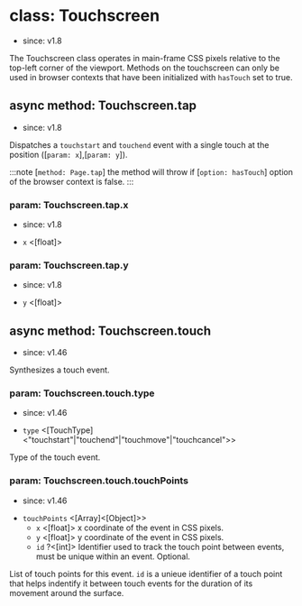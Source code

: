 # class: Touchscreen
* since: v1.8

The Touchscreen class operates in main-frame CSS pixels relative to the top-left corner of the viewport. Methods on the
touchscreen can only be used in browser contexts that have been initialized with `hasTouch` set to true.

## async method: Touchscreen.tap
* since: v1.8

Dispatches a `touchstart` and `touchend` event with a single touch at the position ([`param: x`],[`param: y`]).

:::note
[`method: Page.tap`] the method will throw if [`option: hasTouch`] option of the browser context is false.
:::

### param: Touchscreen.tap.x
* since: v1.8
- `x` <[float]>

### param: Touchscreen.tap.y
* since: v1.8
- `y` <[float]>

## async method: Touchscreen.touch
* since: v1.46

Synthesizes a touch event.

### param: Touchscreen.touch.type
* since: v1.46
- `type` <[TouchType]<"touchstart"|"touchend"|"touchmove"|"touchcancel">>

Type of the touch event.

### param: Touchscreen.touch.touchPoints
* since: v1.46
- `touchPoints` <[Array]<[Object]>>
  - `x` <[float]> x coordinate of the event in CSS pixels.
  - `y` <[float]> y coordinate of the event in CSS pixels.
  - `id` ?<[int]> Identifier used to track the touch point between events, must be unique within an event. Optional.

List of touch points for this event. `id` is a unieue identifier of a touch point that helps indentify it between touch events for the duration of its movement around the surface.